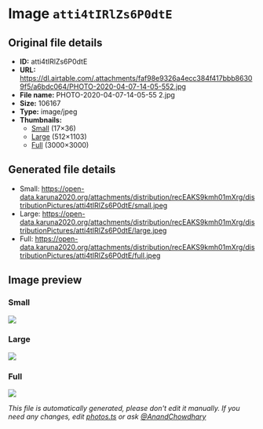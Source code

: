 # Image `atti4tIRlZs6P0dtE`

## Original file details

- **ID:** atti4tIRlZs6P0dtE
- **URL:** https://dl.airtable.com/.attachments/faf98e9326a4ecc384f417bbb86309f5/a6bdc064/PHOTO-2020-04-07-14-05-552.jpg
- **File name:** PHOTO-2020-04-07-14-05-55 2.jpg
- **Size:** 106167
- **Type:** image/jpeg
- **Thumbnails:**
  - [Small](https://dl.airtable.com/.attachmentThumbnails/cf36ca8a6d4c8d60a552079f6af7487d/cb8396e5) (17×36)
  - [Large](https://dl.airtable.com/.attachmentThumbnails/6720c3ba86684559ac8ef377d9f98257/140463e8) (512×1103)
  - [Full](https://dl.airtable.com/.attachmentThumbnails/f1313f8d31493efb0e51d8eb24b99c50/6f1d6ee6) (3000×3000)

## Generated file details

- Small: https://open-data.karuna2020.org/attachments/distribution/recEAKS9kmh01mXrg/distributionPictures/atti4tIRlZs6P0dtE/small.jpeg
- Large: https://open-data.karuna2020.org/attachments/distribution/recEAKS9kmh01mXrg/distributionPictures/atti4tIRlZs6P0dtE/large.jpeg
- Full: https://open-data.karuna2020.org/attachments/distribution/recEAKS9kmh01mXrg/distributionPictures/atti4tIRlZs6P0dtE/full.jpeg

## Image preview

### Small

![](https://open-data.karuna2020.org/attachments/distribution/recEAKS9kmh01mXrg/distributionPictures/atti4tIRlZs6P0dtE/small.jpeg)

### Large

![](https://open-data.karuna2020.org/attachments/distribution/recEAKS9kmh01mXrg/distributionPictures/atti4tIRlZs6P0dtE/large.jpeg)

### Full

![](https://open-data.karuna2020.org/attachments/distribution/recEAKS9kmh01mXrg/distributionPictures/atti4tIRlZs6P0dtE/full.jpeg)

_This file is automatically generated, please don't edit it manually. If you need any changes, edit [photos.ts](/photos.ts) or ask [@AnandChowdhary](https://github.com/AnandChowdhary)_
